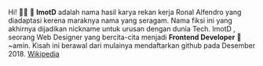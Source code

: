 Hi! 🙏🤪 👋  **ImotD** adalah nama hasil karya rekan kerja Ronal Alfendro yang diadaptasi kerena maraknya nama yang seragam. Nama fiksi ini yang akhirnya dijadikan nickname untuk urusan dengan dunia Tech. ImotD , seorang Web Designer yang bercita-cita menjadi **Frontend Developer** 🙏 ~amin. Kisah ini berawal dari mulainya mendaftarkan github pada Desember 2018. [Wikipedia](https://en.wikipedia.org/wiki/Front-end_web_development)
